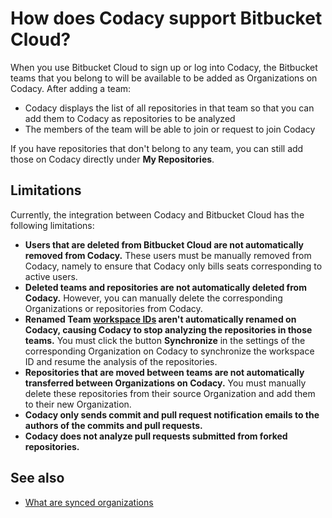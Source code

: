 # How does Codacy support Bitbucket Cloud?

When you use Bitbucket Cloud to sign up or log into Codacy, the Bitbucket teams that you belong to will be available to be added as Organizations on Codacy. After adding a team:

-   Codacy displays the list of all repositories in that team so that you can add them to Codacy as repositories to be analyzed
-   The members of the team will be able to join or request to join Codacy

If you have repositories that don't belong to any team, you can still add those on Codacy directly under **My Repositories**.

## Limitations

Currently, the integration between Codacy and Bitbucket Cloud has the following limitations:

-   **Users that are deleted from Bitbucket Cloud are not automatically removed from Codacy.** These users must be manually removed from Codacy, namely to ensure that Codacy only bills seats corresponding to active users.
-   **Deleted teams and repositories are not automatically deleted from Codacy.** However, you can manually delete the corresponding Organizations or repositories from Codacy.
-   **Renamed Team [workspace IDs](https://support.atlassian.com/bitbucket-cloud/docs/what-is-a-workspace/#How-to-change-a-workspace-ID) aren't automatically renamed on Codacy, causing Codacy to stop analyzing the repositories in those teams.** You must click the button **Synchronize** in the settings of the corresponding Organization on Codacy to synchronize the workspace ID and resume the analysis of the repositories.
-   **Repositories that are moved between teams are not automatically transferred between Organizations on Codacy.** You must manually delete these repositories from their source Organization and add them to their new Organization.
-   **Codacy only sends commit and pull request notification emails to the authors of the commits and pull requests.**
-   **Codacy does not analyze pull requests submitted from forked repositories.**

## See also

-   [What are synced organizations](../../organizations/what-are-synced-organizations.md)
